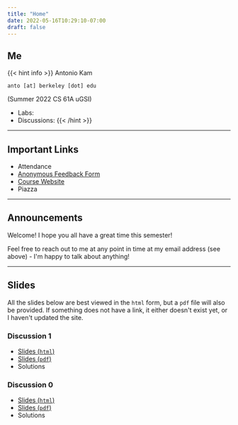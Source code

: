 ```yaml
---
title: "Home"
date: 2022-05-16T10:29:10-07:00
draft: false
---
```


## Me

{{< hint info >}}
Antonio Kam

`anto [at] berkeley [dot] edu`

(Summer 2022 CS 61A uGSI)

- Labs:
- Discussions:
{{< /hint >}}

---

## Important Links

- Attendance
- [Anonymous Feedback Form](https://forms.gle/JjzBpShSxZGVgQ1T7)
- [Course Website](https://cs61a.org)
- Piazza

---

## Announcements

Welcome! I hope you all have a great time this semester!

Feel free to reach out to me at any point in time at my email address (see above) - I'm happy to talk about anything!

---

## Slides

All the slides below are best viewed in the `html` form, but a `pdf` file will also be provided. If something does not have a link, it either doesn't exist yet, or I haven't updated the site. 

### Discussion 1

- [Slides (`html`)](https://slides.rouxl.es/disc01)
- [Slides (`pdf`)](https://slides.rouxl.es/docs/disc01.pdf)
- Solutions

### Discussion 0

- [Slides (`html`)](https://slides.rouxl.es/disc00)
- [Slides (`pdf`)](https://slides.rouxl.es/docs/disc00.pdf)
- Solutions 

